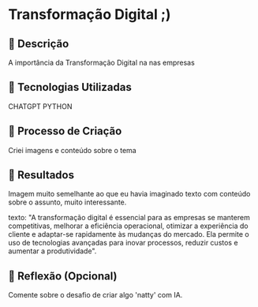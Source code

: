 # Transformação Digital ;)
## 📒 Descrição
A importância da Transformação Digital na nas empresas

## 🤖 Tecnologias Utilizadas
CHATGPT
PYTHON

## 🧐 Processo de Criação
Criei imagens e conteúdo sobre o tema

## 🚀 Resultados

Imagem muito semelhante ao que eu havia imaginado
texto com conteúdo sobre o assunto, muito interessante.

texto:
"A transformação digital é essencial para as empresas se manterem competitivas, melhorar a eficiência operacional, otimizar a experiência do cliente e adaptar-se rapidamente às mudanças do mercado. Ela permite o uso de tecnologias avançadas para inovar processos, reduzir custos e aumentar a produtividade".


## 💭 Reflexão (Opcional)
Comente sobre o desafio de criar algo 'natty' com IA.
